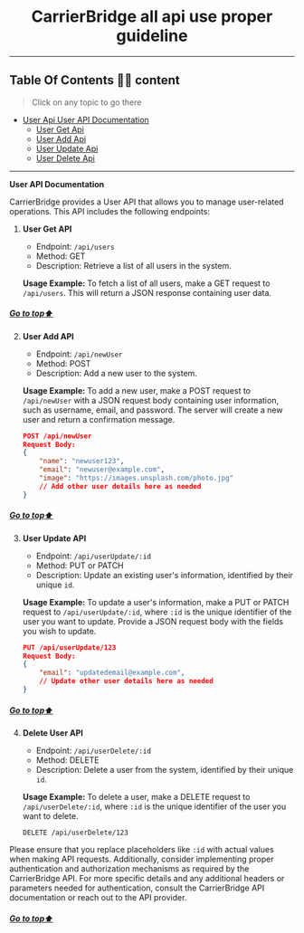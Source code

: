 <h1 align="center">CarrierBridge all api use proper guideline</h1>

---

[//]: # (Table of Content)

<a name="top"></a>

## Table Of Contents 🙋‍♂️ content

> Click on any topic to go there

- [User Api User API Documentation](#user)
  - [User Get Api](#user-get)
  - [User Add Api](#user-add)
  - [User Update Api](#user-update)
  - [User Delete Api](#user-delete)

<!-- - [](#js-2)
- [](#js-3)
- [](#js-4)
- [](#js-5) -->


***

<a name="user"></a>

**User API Documentation**

CarrierBridge provides a User API that allows you to manage user-related operations. This API includes the following endpoints:

<a name="user-get"></a>

1. **User Get API**
   - Endpoint: `/api/users`
   - Method: GET
   - Description: Retrieve a list of all users in the system.

   **Usage Example:**
   To fetch a list of all users, make a GET request to `/api/users`. This will return a JSON response containing user data.

##### [Go to top:arrow_up: ](#top)

<a name="user-add"></a>

2. **User Add API**
   - Endpoint: `/api/newUser`
   - Method: POST
   - Description: Add a new user to the system.

   **Usage Example:**
   To add a new user, make a POST request to `/api/newUser` with a JSON request body containing user information, such as username, email, and password. The server will create a new user and return a confirmation message.

   ```json
   POST /api/newUser
   Request Body:
   {
       "name": "newuser123",
       "email": "newuser@example.com",
       "image": "https://images.unsplash.com/photo.jpg"
       // Add other user details here as needed
   }
   ```

##### [Go to top:arrow_up: ](#top)

<a name="user-update"></a>

3. **User Update API**
   - Endpoint: `/api/userUpdate/:id`
   - Method: PUT or PATCH
   - Description: Update an existing user's information, identified by their unique `id`.

   **Usage Example:**
   To update a user's information, make a PUT or PATCH request to `/api/userUpdate/:id`, where `:id` is the unique identifier of the user you want to update. Provide a JSON request body with the fields you wish to update.

   ```json
   PUT /api/userUpdate/123
   Request Body:
   {
       "email": "updatedemail@example.com",
       // Update other user details here as needed
   }
   ```

##### [Go to top:arrow_up: ](#top)

<a name="user-delete"></a>

4. **Delete User API**
   - Endpoint: `/api/userDelete/:id`
   - Method: DELETE
   - Description: Delete a user from the system, identified by their unique `id`.

   **Usage Example:**
   To delete a user, make a DELETE request to `/api/userDelete/:id`, where `:id` is the unique identifier of the user you want to delete.

   ```
   DELETE /api/userDelete/123
   ```

Please ensure that you replace placeholders like `:id` with actual values when making API requests. Additionally, consider implementing proper authentication and authorization mechanisms as required by the CarrierBridge API. For more specific details and any additional headers or parameters needed for authentication, consult the CarrierBridge API documentation or reach out to the API provider.


##### [Go to top:arrow_up: ](#top)
